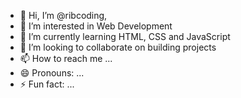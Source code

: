 - 👋 Hi, I’m @ribcoding,
- 👀 I’m interested in Web Development
- 🌱 I’m currently learning HTML, CSS and JavaScript
- 💞️ I’m looking to collaborate on building projects
- 📫 How to reach me ...
- 😄 Pronouns: ...
- ⚡ Fun fact: ...

<!---
ribcoding/ribcoding is a ✨ special ✨ repository because its `README.md` (this file) appears on your GitHub profile.
You can click the Preview link to take a look at your changes.
--->

